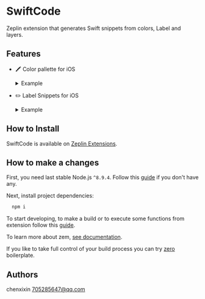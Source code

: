 # SwiftCode

Zeplin extension that generates Swift snippets from colors, Label and layers.
## Features

- 🖍 Color pallette for iOS

  <details><summary>Example</summary>

  ```swift
  import UIKit

  extension UIColor {

       public class var black: UIColor {
              return UIColor(hex: "0x000000")
  }
  ```
  </details>
 - ✏️ Label Snippets for iOS
  
   <details><summary>Example</summary>
  
    ```swift
    
    ```
  
    </details>
    
## How to Install
    
SwiftCode is available on [Zeplin Extensions](https://extensions.zeplin.io).
    
## How to make a changes
    
First, you need last stable Node.js `^8.9.4`. Follow this [guide](https://github.com/creationix/nvm/blob/master/README.md#installation) if you don't have any.
    
Next, install project dependencies:
    
```bash
  npm i
```
    
To start developing, to make a build or to execute some functions from extension follow this [guide](https://github.com/zeplin/zem#scripts).
    
To learn more about zem, [see documentation](https://github.com/zeplin/zem).
    
If you like to take full control of your build process you can try [zero](https://github.com/baybara-pavel/zero) boilerplate.
    
## Authors
    
chenxixin 705285647@qq.com
 
